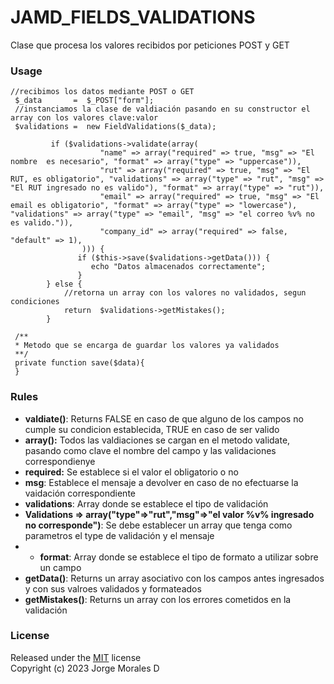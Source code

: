 # JAMD_FIELDS_VALIDATIONS
Clase que procesa los valores recibidos por peticiones POST y GET
### Usage ###

~~~
//recibimos los datos mediante POST o GET
 $_data       =  $_POST["form"];
 //instanciamos la clase de valdiación pasando en su constructor el array con los valores clave:valor
 $validations =  new FieldValidations($_data);
      
         if ($validations->validate(array(
                    "name" => array("required" => true, "msg" => "El nombre  es necesario", "format" => array("type" => "uppercase")),
                    "rut" => array("required" => true, "msg" => "El RUT, es obligatorio", "validations" => array("type" => "rut", "msg" => "El RUT ingresado no es valido"), "format" => array("type" => "rut")),
                    "email" => array("required" => true, "msg" => "El email es obligatorio", "format" => array("type" => "lowercase"), "validations" => array("type" => "email", "msg" => "el correo %v% no es valido.")),
                    "company_id" => array("required" => false, "default" => 1),
                ))) {
               if ($this->save($validations->getData())) {
                  echo "Datos almacenados correctamente";
               }
        } else {
            //retorna un array con los valores no validados, segun condiciones
            return  $validations->getMistakes();
        }
    
 /**
 * Metodo que se encarga de guardar los valores ya validados
 **/
 private function save($data){
 }
~~~

### Rules ###
* __valdiate()__: Returns FALSE en caso de que alguno de los campos no cumple su condicion establecida, TRUE en caso de ser valido
 * __array():__ Todos las valdiaciones se cargan en el metodo validate, pasando como clave el nombre del campo y las validaciones correspondienye
 * __required:__ Se establece si el valor el obligatorio o no 
 * __msg__: Establece el mensaje a devolver en caso de no efectuarse la vaidación correspondiente
 * __validations__: Array donde se establece el tipo de validación  
 * __Validations => array("type"=>"rut","msg"=>"el valor %v% ingresado no corresponde")__: Se debe establecer un array que tenga como parametros el type de validación y el mensaje 
 *  * __format__: Array donde se establece el tipo de formato a utilizar sobre un campo  
 * __getData()__: Returns un array asociativo con los campos antes ingresados y con sus valroes validados y formateados
 * __getMistakes()__: Returns un array con los errores cometidos en la validación
### License ###

Released under the [MIT](http://www.opensource.org/licenses/mit-license.php) license<br>
Copyright (c) 2023 Jorge Morales D

